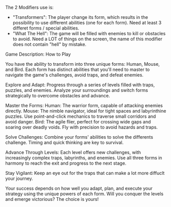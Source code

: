 The 2 Modifiers use is:
- "Transformers": The player change its form, which results in the possibility to use different abilities (one for each form). Need at least 3 differet forms / special abilities.
- "What The Hell": The game will be filled with enemies to kill or obstacles to avoid. Need a LOT of things on the screen, the name of this modifier does not contain "hell" by mistake.


Game Description: How to Play

  You have the ability to transform into three unique forms: Human, Mouse, and Bird. Each form has distinct abilities that you'll need to master to navigate the game's challenges, avoid traps, and defeat enemies.

  Explore and Adapt:
    Progress through a series of levels filled with traps, puzzles, and enemies. Analyze your surroundings and switch forms strategically to overcome obstacles and advance.

  Master the Forms:
    Human: The warrior form, capable of attacking enemies directly.
    Mouse: The nimble navigator, ideal for tight spaces and labyrinthine puzzles. Use point-and-click mechanics to traverse small corridors and avoid danger.
    Bird: The agile flier, perfect for crossing wide gaps and soaring over deadly voids. Fly with precision to avoid hazards and traps.
    
  Solve Challenges:
    Combine your forms' abilities to solve the differents challenge. Timing and quick thinking are key to survival.

  Advance Through Levels:
    Each level offers new challenges, with increasingly complex traps, labyrinths, and enemies. Use all three forms in harmony to reach the exit and progress to the next stage.

  Stay Vigilant:
    Keep an eye out for the traps that can make a lot more diffuclt your journey.

  Your success depends on how well you adapt, plan, and execute your strategy using the unique powers of each form. Will you conquer the levels and emerge victorious? The choice is yours!
